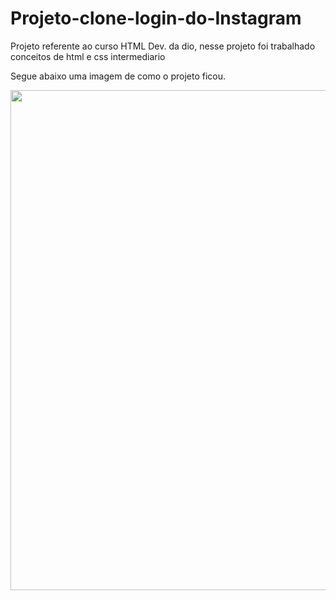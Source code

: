 # Projeto-clone-login-do-Instagram
Projeto referente ao curso HTML Dev. da dio, nesse projeto foi trabalhado conceitos de html e css intermediario 

Segue abaixo uma imagem de como o projeto ficou.

<img heigth="100" width="800" src="https://media.discordapp.net/attachments/944554220336611340/965240764831531038/unknown.png?width=804&height=452">
